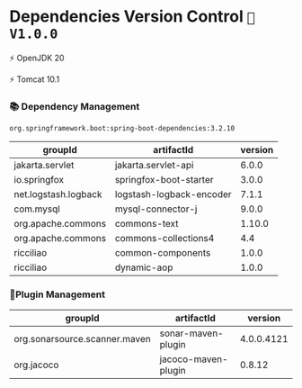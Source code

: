 # Dependencies Version Control  `🚀️ V1.0.0`

⚡ OpenJDK 20

⚡ Tomcat 10.1

### 📚 Dependency Management

`org.springframework.boot:spring-boot-dependencies:3.2.10`

| groupId              | artifactId               | version |
|----------------------|--------------------------|---------|
| jakarta.servlet      | jakarta.servlet-api      | 6.0.0   |
| io.springfox         | springfox-boot-starter   | 3.0.0   |
| net.logstash.logback | logstash-logback-encoder | 7.1.1   |
| com.mysql            | mysql-connector-j        | 9.0.0   |
| org.apache.commons   | commons-text             | 1.10.0  |
| org.apache.commons   | commons-collections4     | 4.4     |
| ricciliao            | common-components        | 1.0.0   |
| ricciliao            | dynamic-aop              | 1.0.0   |

### 🧩Plugin Management

| groupId                       | artifactId          | version    |
|-------------------------------|---------------------|------------|
| org.sonarsource.scanner.maven | sonar-maven-plugin  | 4.0.0.4121 |
| org.jacoco                    | jacoco-maven-plugin | 0.8.12     |